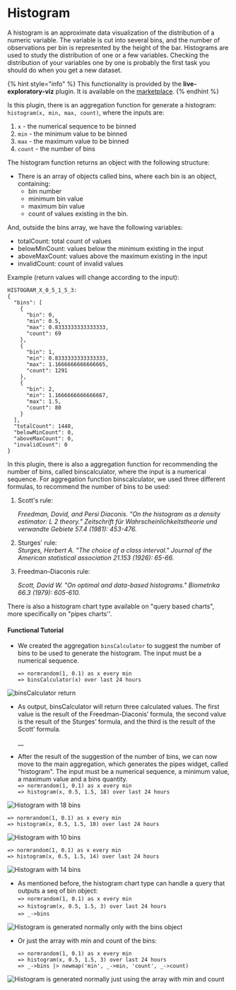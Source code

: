 # Histogram

A histogram is an approximate data visualization of the distribution of a numeric variable. The variable is cut into several bins, and the number of observations per bin is represented by the height of the bar. Histograms are used to study the distribution of one or a few variables. Checking the distribution of your variables one by one is probably the first task you should do when you get a new dataset.

{% hint style="info" %}
This functionality is provided by the **live-exploratory-viz** plugin. It is available on the [marketplace](https://marketplace.intelie.com/artifact/plugin-live-exploratory-viz/).
{% endhint %}

Is this plugin, there is an aggregation function for generate a histogram: `histogram(x, min, max, count)`, where the inputs are:

1. `x` - the numerical sequence to be binned
2. `min` - the minimum value to be binned
3. `max` - the maximum value to be binned
4. `count` - the number of bins

The histogram function returns an object with the following structure:

* There is an array of objects called bins, where each bin is an object, containing: &#x20;
  * bin number
  * minimum bin value
  * maximum bin value
  * count of values ​​existing in the bin.

And, outside the bins array, we have the following variables:

* totalCount: total count of values
* belowMinCount:  values ​​below the minimum existing in the input
* aboveMaxCount: values ​​above the maximum existing in the input
* invalidCount: count of invalid values

Example (return values will change according to the input):

```
HISTOGRAM_X_0_5_1_5_3:
{
  "bins": [
    {
      "bin": 0,
      "min": 0.5,
      "max": 0.8333333333333333,
      "count": 69
    },
    {
      "bin": 1,
      "min": 0.8333333333333333,
      "max": 1.1666666666666665,
      "count": 1291
    },
    {
      "bin": 2,
      "min": 1.1666666666666667,
      "max": 1.5,
      "count": 80
    }
  ],
  "totalCount": 1440,
  "belowMinCount": 0,
  "aboveMaxCount": 0,
  "invalidCount": 0
}
```

In this plugin, there is also a aggregation function for recommending the number of bins, called binscalculator, where the input is a numerical sequence. For aggregation function binscalculator, we used three different formulas, to recommend the number of bins to be used:

1.  Scott's rule:

    _Freedman, David, and Persi Diaconis. "On the histogram as a density estimator: L 2 theory." Zeitschrift für Wahrscheinlichkeitstheorie und verwandte Gebiete 57.4 (1981): 453-476._
2. Sturges' rule:\
   _Sturges, Herbert A. "The choice of a class interval." Journal of the American statistical association 21.153 (1926): 65-66._
3.  Freedman–Diaconis rule:

    _Scott, David W. "On optimal and data-based histograms." Biometrika 66.3 (1979): 605-610._

There is also a histogram chart type available on "query based charts", more specifically on "pipes charts''.

#### Functional Tutorial

*   We created the aggregation `binsCalculator` to suggest the number of bins to be used to generate the histogram. The input must be a numerical sequence.

    `=> normrandom(1, 0.1) as x every min` \
    `=> binsCalculator(x) over last 24 hours`

![binsCalculator return](<../../.gitbook/assets/image (23).png>)

*   As output, binsCalculator will return three calculated values. The first value is the result of the Freedman-Diaconis’ formula, the second value is the result of the Sturges’ formula, and the third is the result of the Scott’ formula.

    __
* After the result of the suggestion of the number of bins, we can now move to the main aggregation, which generates the pipes widget, called "histogram".  The input must be a numerical sequence, a minimum value, a maximum value and a bins quantity.\
  `=> normrandom(1, 0.1) as x every min` \
  `=> histogram(x, 0.5, 1.5, 18) over last 24 hours`

![Histogram with 18 bins](<../../.gitbook/assets/image (74).png>)

`=> normrandom(1, 0.1) as x every min` \
`=> histogram(x, 0.5, 1.5, 10) over last 24 hours`

![Histogram with 10 bins](<../../.gitbook/assets/image (123).png>)

`=> normrandom(1, 0.1) as x every min` \
`=> histogram(x, 0.5, 1.5, 14) over last 24 hours`

![Histogram with 14 bins](<../../.gitbook/assets/image (7).png>)

* As mentioned before, the histogram chart type can handle a query that outputs a seq of bin object:\
  `=> normrandom(1, 0.1) as x every min` \
  `=> histogram(x, 0.5, 1.5, 3) over last 24 hours` \
  `=> _->bins`

![Histogram is generated normally only with the bins object](<../../.gitbook/assets/image (44).png>)

*   Or just the array with min and count of the bins:

    `=> normrandom(1, 0.1) as x every min`\
    `=> histogram(x, 0.5, 1.5, 3) over last 24 hours`\
    `=> _->bins |> newmap('min', _->min, 'count', _->count)`

![Histogram is generated normally just using the array with min and count](<../../.gitbook/assets/image (157).png>)
